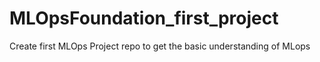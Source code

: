 # MLOpsFoundation_first_project
Create first MLOps Project repo to get the basic understanding of MLops 
